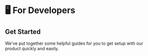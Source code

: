 # 🖥 For Developers

## Get Started

We've put together some helpful guides for you to get setup with our product quickly and easily.

